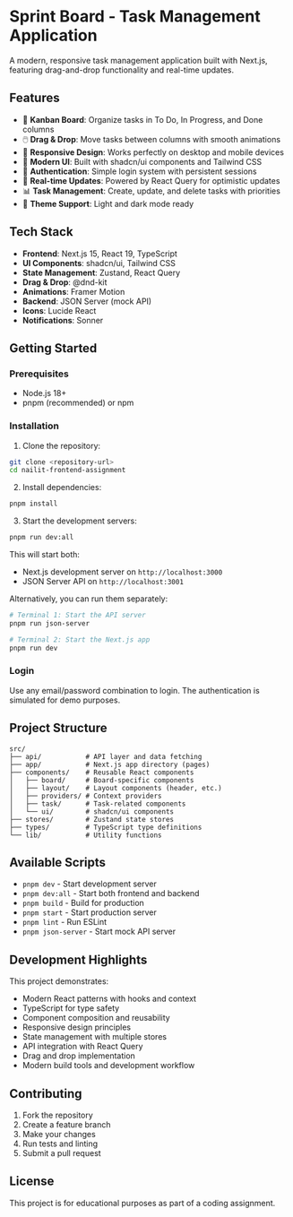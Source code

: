 # Sprint Board - Task Management Application

A modern, responsive task management application built with Next.js, featuring drag-and-drop functionality and real-time updates.

## Features

- 🎯 **Kanban Board**: Organize tasks in To Do, In Progress, and Done columns
- 🖱️ **Drag & Drop**: Move tasks between columns with smooth animations
- 📱 **Responsive Design**: Works perfectly on desktop and mobile devices
- 🎨 **Modern UI**: Built with shadcn/ui components and Tailwind CSS
- 🔐 **Authentication**: Simple login system with persistent sessions
- 🚀 **Real-time Updates**: Powered by React Query for optimistic updates
- 📊 **Task Management**: Create, update, and delete tasks with priorities
- 🌙 **Theme Support**: Light and dark mode ready

## Tech Stack

- **Frontend**: Next.js 15, React 19, TypeScript
- **UI Components**: shadcn/ui, Tailwind CSS
- **State Management**: Zustand, React Query
- **Drag & Drop**: @dnd-kit
- **Animations**: Framer Motion
- **Backend**: JSON Server (mock API)
- **Icons**: Lucide React
- **Notifications**: Sonner

## Getting Started

### Prerequisites

- Node.js 18+ 
- pnpm (recommended) or npm

### Installation

1. Clone the repository:
```bash
git clone <repository-url>
cd nailit-frontend-assignment
```

2. Install dependencies:
```bash
pnpm install
```

3. Start the development servers:
```bash
pnpm run dev:all
```

This will start both:
- Next.js development server on `http://localhost:3000`
- JSON Server API on `http://localhost:3001`

Alternatively, you can run them separately:
```bash
# Terminal 1: Start the API server
pnpm run json-server

# Terminal 2: Start the Next.js app
pnpm run dev
```

### Login

Use any email/password combination to login. The authentication is simulated for demo purposes.

## Project Structure

```
src/
├── api/           # API layer and data fetching
├── app/           # Next.js app directory (pages)
├── components/    # Reusable React components
│   ├── board/     # Board-specific components
│   ├── layout/    # Layout components (header, etc.)
│   ├── providers/ # Context providers
│   ├── task/      # Task-related components
│   └── ui/        # shadcn/ui components
├── stores/        # Zustand state stores
├── types/         # TypeScript type definitions
└── lib/           # Utility functions
```

## Available Scripts

- `pnpm dev` - Start development server
- `pnpm dev:all` - Start both frontend and backend
- `pnpm build` - Build for production
- `pnpm start` - Start production server
- `pnpm lint` - Run ESLint
- `pnpm json-server` - Start mock API server

## Development Highlights

This project demonstrates:

- Modern React patterns with hooks and context
- TypeScript for type safety
- Component composition and reusability
- Responsive design principles
- State management with multiple stores
- API integration with React Query
- Drag and drop implementation
- Modern build tools and development workflow

## Contributing

1. Fork the repository
2. Create a feature branch
3. Make your changes
4. Run tests and linting
5. Submit a pull request

## License

This project is for educational purposes as part of a coding assignment.